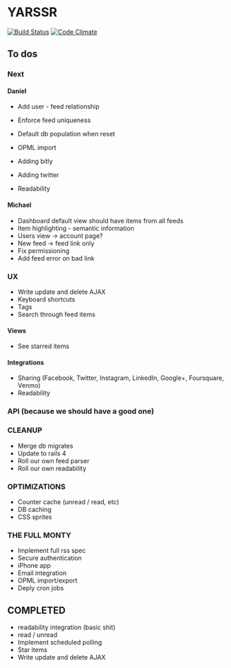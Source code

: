 # YARSSR

[![Build Status](https://travis-ci.org/danielsuo/rss.png)](https://travis-ci.org/danielsuo/rss)
[![Code Climate](https://codeclimate.com/github/danielsuo/rss.png)](https://codeclimate.com/github/danielsuo/rss)

## To dos

### Next
#### Daniel
- Add user - feed relationship
- Enforce feed uniqueness
- Default db population when reset
- OPML import

- Adding bitly
- Adding twitter
- Readability

#### Michael
- Dashboard default view should have items from all feeds
- Item highlighting - semantic information
- Users view -> account page?
- New feed -> feed link only
- Fix permissioning
- Add feed error on bad link

### UX
- Write update and delete AJAX
- Keyboard shortcuts
- Tags
- Search through feed items

#### Views
- See starred items

#### Integrations
- Sharing (Facebook, Twitter, Instagram, LinkedIn, Google+, Foursquare, Venmo)
- Readability

### API (because we should have a good one)

### CLEANUP
- Merge db migrates
- Update to rails 4
- Roll our own feed parser
- Roll our own readability

### OPTIMIZATIONS
- Counter cache (unread / read, etc)
- DB caching
- CSS sprites

### THE FULL MONTY
- Implement full rss spec
- Secure authentication
- iPhone app
- Email integration
- OPML import/export
- Deply cron jobs

## COMPLETED
- readability integration (basic shit)
- read / unread
- Implement scheduled polling
- Star items
- Write update and delete AJAX

